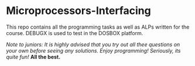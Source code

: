 # Microprocessors-Interfacing
This repo contains all the programming tasks as well as ALPs written for the course. DEBUGX is used to test in the DOSBOX platform. 

*Note to juniors: It is highly advised that you try out all thee questions on your own before seeing any solutions. Enjoy programming! Seriously, its quite fun!* 
                                               **All the best.**
